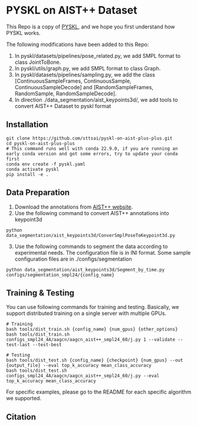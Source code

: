# PYSKL on AIST++ Dataset

This Repo is a copy of [PYSKL](https://github.com/kennymckormick/pyskl/tree/main), and we hope you first understand how PYSKL works. 

The following modifications have been added to this Repo:
1. In pyskl/datasets/pipelines/pose_related.py, we add SMPL format to class JointToBone.
2. In pyskl/utils/graph.py, we add SMPL format to class Graph.
3. In pyskl/datasets/pipelines/sampling.py, we add the class [ContinuousSampleFrames, ContinuousSample, ContinuousSampleDecode] and [RandomSampleFrames, RandomSample, RandomSampleDecode].
4. In direction ./data_segmentation/aist_keypoints3d/, we add tools to convert AIST++ Dataset to pyskl format

## Installation
```shell
git clone https://github.com/sttsai/pyskl-on-aist-plus-plus.git
cd pyskl-on-aist-plus-plus
# This command runs well with conda 22.9.0, if you are running an early conda version and got some errors, try to update your conda first
conda env create -f pyskl.yaml
conda activate pyskl
pip install -e .
```

## Data Preparation

1. Download the annotations from [AIST++ website](https://google.github.io/aistplusplus_dataset/factsfigures.html).
2. Use the following command to convert AIST++ annotations into keypoint3d
```shell
python data_segmentation/aist_keypoints3d/ConverSmplPoseToKeypoint3d.py
```
3. Use the following commands to segment the data according to experimental needs.  The configuration file is in INI format.  Some sample configuration files are in ./configs/segmentation
```shell
python data_segmentation/aist_keypoints3d/Segment_by_time.py configs/segmentation_smpl24/{config_name}
```

## Training & Testing

You can use following commands for training and testing. Basically, we support distributed training on a single server with multiple GPUs.
```shell
# Training
bash tools/dist_train.sh {config_name} {num_gpus} {other_options}
bash tools/dist_train.sh configs_smpl24_4A/aagcn/aagcn_aist++_smpl24_60/j.py 1 --validate --test-last --test-best

# Testing
bash tools/dist_test.sh {config_name} {checkpoint} {num_gpus} --out {output_file} --eval top_k_accuracy mean_class_accuracy
bash tools/dist_test.sh configs_smpl24_4A/aagcn/aagcn_aist++_smpl24_60/j.py --eval top_k_accuracy mean_class_accuracy
```
For specific examples, please go to the README for each specific algorithm we supported.

## Citation


```BibTeX

```



